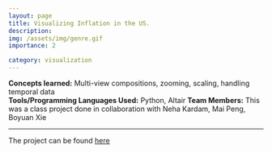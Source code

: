 ```yaml
---
layout: page
title: Visualizing Inflation in the US.
description: 
img: /assets/img/genre.gif
importance: 2

category: visualization
---
```


**Concepts learned:** Multi-view compositions, zooming, scaling, handling temporal data \
**Tools/Programming Languages Used:** Python, Altair
**Team Members:** This was a class project done in collaboration with Neha Kardam, Mai Peng, Boyuan Xie

<hr>


The project can be found <a href = "https://shruti-misra.github.io/inflation_viz/">here</a>
